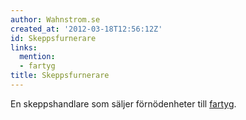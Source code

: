 ```yaml
---
author: Wahnstrom.se
created_at: '2012-03-18T12:56:12Z'
id: Skeppsfurnerare
links:
  mention:
  - fartyg
title: Skeppsfurnerare
---
```


En skeppshandlare som säljer förnödenheter till [fartyg].

  [fartyg]: fartyg